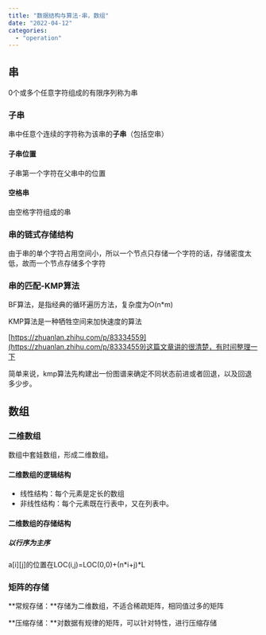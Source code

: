 ```yaml
---
title: "数据结构与算法·串，数组"
date: "2022-04-12"
categories:
  - "operation"
---
```


## 串

0个或多个任意字符组成的有限序列称为串

### 子串

串中任意个连续的字符称为该串的**子串**（包括空串）

#### 子串位置

子串第一个字符在父串中的位置

#### 空格串

由空格字符组成的串

### 串的链式存储结构

由于串的单个字符占用空间小，所以一个节点只存储一个字符的话，存储密度太低，故而一个节点存储多个字符

### 串的匹配-KMP算法

BF算法，是指经典的循环遍历方法，复杂度为O(n\*m)

KMP算法是一种牺牲空间来加快速度的算法

[https://zhuanlan.zhihu.com/p/83334559](https://zhuanlan.zhihu.com/p/83334559)这篇文章讲的很清楚，有时间整理一下

简单来说，kmp算法先构建出一份图谱来确定不同状态前进或者回退，以及回退多少步。

## 数组

### 二维数组

数组中套娃数组，形成二维数组。

#### 二维数组的逻辑结构

- 线性结构：每个元素是定长的数组
- 非线性结构：每个元素既在行表中，又在列表中。

#### 二维数组的存储结构

##### 以行序为主序

a\[i\]\[j\]的位置在LOC(i,j)=LOC(0,0)+(n\*i+j)\*L

### 矩阵的存储

**常规存储：**存储为二维数组，不适合稀疏矩阵，相同值过多的矩阵

**压缩存储：**对数据有规律的矩阵，可以针对特性，进行压缩存储
